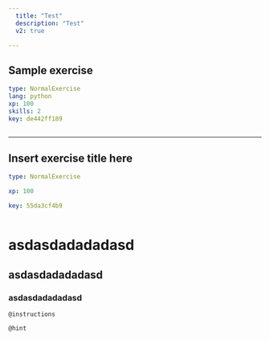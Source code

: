```yaml
---
  title: "Test"
  description: "Test"
  v2: true

---
```

## Sample exercise

```yaml
type: NormalExercise
lang: python
xp: 100
skills: 2
key: de442ff189



```














---
## Insert exercise title here

```yaml
type: NormalExercise

xp: 100

key: 55da3cf4b9



```

# asdasdadadadasd

## asdasdadadadasd

### asdasdadadadasd

`@instructions`


`@hint`









